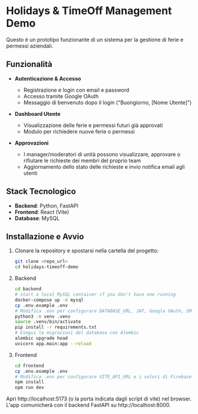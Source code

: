 # Holidays & TimeOff Management Demo

Questo è un prototipo funzionante di un sistema per la gestione di ferie e permessi aziendali.

## Funzionalità

- **Autenticazione & Accesso**
  - Registrazione e login con email e password
  - Accesso tramite Google OAuth
  - Messaggio di benvenuto dopo il login ("Buongiorno, [Nome Utente]")

- **Dashboard Utente**
  - Visualizzazione delle ferie e permessi futuri già approvati
  - Modulo per richiedere nuove ferie o permessi

- **Approvazioni**
  - I manager/moderatori di unità possono visualizzare, approvare o rifiutare le richieste dei membri del proprio team
  - Aggiornamento dello stato delle richieste e invio notifica email agli utenti

## Stack Tecnologico

- **Backend**: Python, FastAPI
- **Frontend**: React (Vite)
- **Database**: MySQL

## Installazione e Avvio

1. Clonare la repository e spostarsi nella cartella del progetto:
   ```bash
   git clone <repo_url>
   cd holidays-timeoff-demo
   ```

2. Backend
   ```bash
   cd backend
   # start a local MySQL container if you don't have one running
   docker-compose up -d mysql
   cp .env.example .env
   # Modifica .env per configurare DATABASE_URL, JWT, Google OAuth, SMTP, ecc.
   python3 -m venv .venv
   source .venv/bin/activate
   pip install -r requirements.txt
   # Esegui le migrazioni del database con Alembic
   alembic upgrade head
   uvicorn app.main:app --reload
   ```

3. Frontend
   ```bash
   cd frontend
   cp .env.example .env
   # Modifica .env per configurare VITE_API_URL e i valori di Firebase
   npm install
   npm run dev
   ```

Apri http://localhost:5173 (o la porta indicata dagli script di vite) nel browser. L'app comunicherà con il backend FastAPI su http://localhost:8000.
